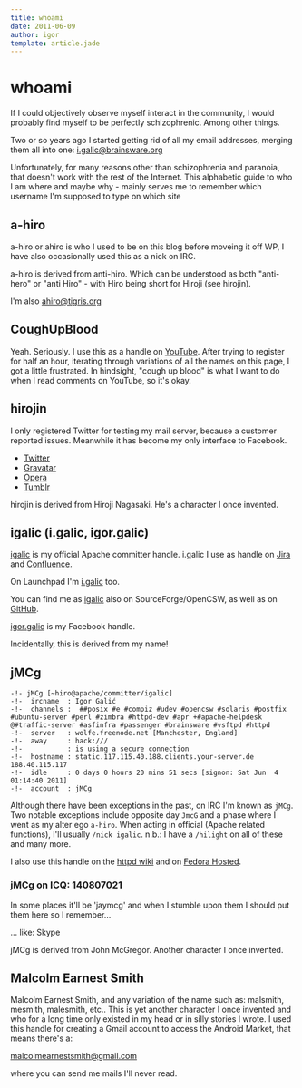 ```yaml
---
title: whoami
date: 2011-06-09
author: igor
template: article.jade
---
```


# whoami

If I could objectively observe myself interact in the community, I would probably find myself to be perfectly schizophrenic.
Among other things.

Two or so years ago I started getting rid of all my email addresses, merging them all into one: i.galic@brainsware.org

Unfortunately, for many reasons other than schizophrenia and paranoia, that doesn't work with the rest of the Internet.
This alphabetic guide to who I am where and maybe why - mainly serves me to remember which username I'm supposed to type on which site

## a-hiro

a-hiro or ahiro is who I used to be on this blog before moveing it off WP, I have also occasionally used this as a nick on IRC.

a-hiro is derived from anti-hiro.
Which can be understood as both "anti-hero" or "anti Hiro" - with Hiro being short for Hiroji (see hirojin).

I'm also [ahiro@tigris.org](http://subversion.tigris.org/issues/buglist.cgi?Submit+query=Submit+query&component=subversion&&email1=ahiro&emailtype1=exact&emailassigned_to1=1&emailreporter1=1 "ahiro@tigris.org")

## CoughUpBlood

Yeah. Seriously. I use this as a handle on [YouTube](http://www.youtube.com/user/CoughUpBlood "YouTube: CoughUpBlood").
After trying to register for half an hour, iterating through variations of all the names on this page, I got a little frustrated.
In hindsight, "cough up blood" is what I want to do when I read comments on YouTube, so it's okay.

## hirojin

I only registered Twitter for testing my mail server, because a customer reported issues.
Meanwhile it has become my only interface to Facebook.

- [Twitter](http://twitter.com/#!/hirojin "Twitter: hirojin")
- [Gravatar](http://en.gravatar.com/profiles/hirojin "Gravatar: hirojin")
- [Opera](http://my.opera.com/hirojin/about/ "My Opera: Igor Galić")
- [Tumblr](http://hirojin.tumblr.com/ "Welcome to the unimportant")

hirojin is derived from Hiroji Nagasaki. He's a character I once invented.

## igalic (i.galic, igor.galic)

[igalic](http://people.apache.org/~igalic/ "people.a.o: ~igalic") is my official Apache committer handle. i.galic I use as handle on [Jira](https://issues.apache.org/jira/secure/ViewProfile.jspa?name=i.galic "Jira: i.galic") and [Confluence](https://cwiki.apache.org/confluence/display/~i.galic "Confluence: i.galic").

On Launchpad I'm [i.galic](https://launchpad.net/~i.galic "Igor Galić in Launchpad") too.

You can find me as [igalic](https://sourceforge.net/users/igalic "SF: igalic") also on SourceForge/OpenCSW, as well as on [GitHub](https://github.com/igalic "igalic (Igor Galić").

[igor.galic](https://www.facebook.com/igor.galic "Facebook") is my Facebook handle.

Incidentally, this is derived from my name!

## jMCg

    -!- jMCg [~hiro@apache/committer/igalic]
    -!-  ircname  : Igor Galić
    -!-  channels :  ##posix #e #compiz #udev #opencsw #solaris #postfix #ubuntu-server #perl #zimbra #httpd-dev #apr +#apache-helpdesk @#traffic-server #asfinfra #passenger #brainsware #vsftpd #httpd
    -!-  server   : wolfe.freenode.net [Manchester, England]
    -!-  away     : hack:///
    -!-           : is using a secure connection
    -!-  hostname : static.117.115.40.188.clients.your-server.de 188.40.115.117
    -!-  idle     : 0 days 0 hours 20 mins 51 secs [signon: Sat Jun  4 01:14:40 2011]
    -!-  account  : jMCg

Although there have been exceptions in the past, on IRC I'm known as `jMCg`.
Two notable exceptions include opposite day `JmcG` and a phase where I went as my alter ego `a-hiro`.
When acting in official (Apache related functions), I'll usually `/nick igalic`.
n.b.: I have a `/hilight` on all of these and many more.

I also use this handle on the [httpd wiki](http://wiki.apache.org/httpd/jmcg "Httpd Wiki: jmcg") and on [Fedora Hosted](https://fedorahosted.org/logrotate/query?reporter=jmcg "Fedora Hosted: jmcg").

### jMCg on ICQ: 140807021

In some places it'll be 'jaymcg' and when I stumble upon them I should put them here so I remember...

... like: Skype

jMCg is derived from John McGregor. Another character I once invented.

## Malcolm Earnest Smith

Malcolm Earnest Smith, and any variation of the name such as: malsmith, mesmith, malesmith, etc..
This is yet another character I once invented and who for a long time only existed in my head or in silly stories I wrote.
I used this handle for creating a Gmail account to access the Android Market, that means there's a:

[malcolmearnestsmith@gmail.com](mailto:malcolmearnestsmith@gmail.com "malcolmearnestsmith@gmail.com")

where you can send me mails I'll never read.
